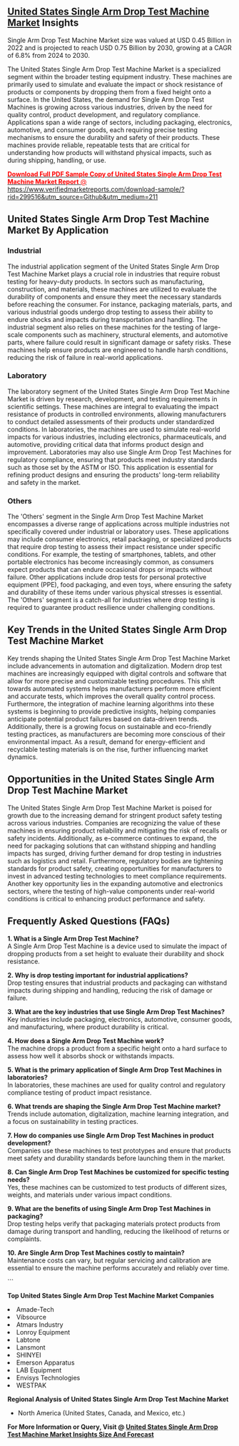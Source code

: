 <h2><a href="https://www.verifiedmarketreports.com/download-sample/?rid=299516&amp;utm_source=Github&amp;utm_medium=211" target="_blank">United States Single Arm Drop Test Machine Market</a> Insights</h2><p>Single Arm Drop Test Machine Market size was valued at USD 0.45 Billion in 2022 and is projected to reach USD 0.75 Billion by 2030, growing at a CAGR of 6.8% from 2024 to 2030.</p><p><p>The United States Single Arm Drop Test Machine Market is a specialized segment within the broader testing equipment industry. These machines are primarily used to simulate and evaluate the impact or shock resistance of products or components by dropping them from a fixed height onto a surface. In the United States, the demand for Single Arm Drop Test Machines is growing across various industries, driven by the need for quality control, product development, and regulatory compliance. Applications span a wide range of sectors, including packaging, electronics, automotive, and consumer goods, each requiring precise testing mechanisms to ensure the durability and safety of their products. These machines provide reliable, repeatable tests that are critical for understanding how products will withstand physical impacts, such as during shipping, handling, or use. <a href="#"><p><span class=""><span style="color: #ff0000;"><strong>Download Full PDF Sample Copy of United States Single Arm Drop Test Machine Market Report</strong> @ </span><a href="https://www.verifiedmarketreports.com/download-sample/?rid=299516&amp;utm_source=Github&amp;utm_medium=211" target="_blank">https://www.verifiedmarketreports.com/download-sample/?rid=299516&amp;utm_source=Github&amp;utm_medium=211</a></span></p></a></p><h2>United States Single Arm Drop Test Machine Market By Application</h2><h3>Industrial</h3><p>The industrial application segment of the United States Single Arm Drop Test Machine Market plays a crucial role in industries that require robust testing for heavy-duty products. In sectors such as manufacturing, construction, and materials, these machines are utilized to evaluate the durability of components and ensure they meet the necessary standards before reaching the consumer. For instance, packaging materials, parts, and various industrial goods undergo drop testing to assess their ability to endure shocks and impacts during transportation and handling. The industrial segment also relies on these machines for the testing of large-scale components such as machinery, structural elements, and automotive parts, where failure could result in significant damage or safety risks. These machines help ensure products are engineered to handle harsh conditions, reducing the risk of failure in real-world applications.</p><h3>Laboratory</h3><p>The laboratory segment of the United States Single Arm Drop Test Machine Market is driven by research, development, and testing requirements in scientific settings. These machines are integral to evaluating the impact resistance of products in controlled environments, allowing manufacturers to conduct detailed assessments of their products under standardized conditions. In laboratories, the machines are used to simulate real-world impacts for various industries, including electronics, pharmaceuticals, and automotive, providing critical data that informs product design and improvement. Laboratories may also use Single Arm Drop Test Machines for regulatory compliance, ensuring that products meet industry standards such as those set by the ASTM or ISO. This application is essential for refining product designs and ensuring the products' long-term reliability and safety in the market.</p><h3>Others</h3><p>The 'Others' segment in the Single Arm Drop Test Machine Market encompasses a diverse range of applications across multiple industries not specifically covered under industrial or laboratory uses. These applications may include consumer electronics, retail packaging, or specialized products that require drop testing to assess their impact resistance under specific conditions. For example, the testing of smartphones, tablets, and other portable electronics has become increasingly common, as consumers expect products that can endure occasional drops or impacts without failure. Other applications include drop tests for personal protective equipment (PPE), food packaging, and even toys, where ensuring the safety and durability of these items under various physical stresses is essential. The 'Others' segment is a catch-all for industries where drop testing is required to guarantee product resilience under challenging conditions.</p><h2>Key Trends in the United States Single Arm Drop Test Machine Market</h2><p>Key trends shaping the United States Single Arm Drop Test Machine Market include advancements in automation and digitalization. Modern drop test machines are increasingly equipped with digital controls and software that allow for more precise and customizable testing procedures. This shift towards automated systems helps manufacturers perform more efficient and accurate tests, which improves the overall quality control process. Furthermore, the integration of machine learning algorithms into these systems is beginning to provide predictive insights, helping companies anticipate potential product failures based on data-driven trends. Additionally, there is a growing focus on sustainable and eco-friendly testing practices, as manufacturers are becoming more conscious of their environmental impact. As a result, demand for energy-efficient and recyclable testing materials is on the rise, further influencing market dynamics.</p><h2>Opportunities in the United States Single Arm Drop Test Machine Market</h2><p>The United States Single Arm Drop Test Machine Market is poised for growth due to the increasing demand for stringent product safety testing across various industries. Companies are recognizing the value of these machines in ensuring product reliability and mitigating the risk of recalls or safety incidents. Additionally, as e-commerce continues to expand, the need for packaging solutions that can withstand shipping and handling impacts has surged, driving further demand for drop testing in industries such as logistics and retail. Furthermore, regulatory bodies are tightening standards for product safety, creating opportunities for manufacturers to invest in advanced testing technologies to meet compliance requirements. Another key opportunity lies in the expanding automotive and electronics sectors, where the testing of high-value components under real-world conditions is critical to enhancing product performance and safety.</p><h2>Frequently Asked Questions (FAQs)</h2><p><strong>1. What is a Single Arm Drop Test Machine?</strong><br> A Single Arm Drop Test Machine is a device used to simulate the impact of dropping products from a set height to evaluate their durability and shock resistance.</p><p><strong>2. Why is drop testing important for industrial applications?</strong><br> Drop testing ensures that industrial products and packaging can withstand impacts during shipping and handling, reducing the risk of damage or failure.</p><p><strong>3. What are the key industries that use Single Arm Drop Test Machines?</strong><br> Key industries include packaging, electronics, automotive, consumer goods, and manufacturing, where product durability is critical.</p><p><strong>4. How does a Single Arm Drop Test Machine work?</strong><br> The machine drops a product from a specific height onto a hard surface to assess how well it absorbs shock or withstands impacts.</p><p><strong>5. What is the primary application of Single Arm Drop Test Machines in laboratories?</strong><br> In laboratories, these machines are used for quality control and regulatory compliance testing of product impact resistance.</p><p><strong>6. What trends are shaping the Single Arm Drop Test Machine market?</strong><br> Trends include automation, digitalization, machine learning integration, and a focus on sustainability in testing practices.</p><p><strong>7. How do companies use Single Arm Drop Test Machines in product development?</strong><br> Companies use these machines to test prototypes and ensure that products meet safety and durability standards before launching them in the market.</p><p><strong>8. Can Single Arm Drop Test Machines be customized for specific testing needs?</strong><br> Yes, these machines can be customized to test products of different sizes, weights, and materials under various impact conditions.</p><p><strong>9. What are the benefits of using Single Arm Drop Test Machines in packaging?</strong><br> Drop testing helps verify that packaging materials protect products from damage during transport and handling, reducing the likelihood of returns or complaints.</p><p><strong>10. Are Single Arm Drop Test Machines costly to maintain?</strong><br> Maintenance costs can vary, but regular servicing and calibration are essential to ensure the machine performs accurately and reliably over time.</p>```</p><p><strong>Top United States Single Arm Drop Test Machine Market Companies</strong></p><div data-test-id=""><p><li>Amade-Tech</li><li> Vibsource</li><li> Atmars Industry</li><li> Lonroy Equipment</li><li> Labtone</li><li> Lansmont</li><li> SHINYEI</li><li> Emerson Apparatus</li><li> LAB Equipment</li><li> Envisys Technologies</li><li> WESTPAK</li></p><div><strong>Regional Analysis of&nbsp;United States Single Arm Drop Test Machine Market</strong></div><ul><li dir="ltr"><p dir="ltr">North America&nbsp;(United States, Canada, and Mexico, etc.)</p></li></ul><p><strong>For More Information or Query, Visit @&nbsp;</strong><strong><a href="https://www.verifiedmarketreports.com/product/single-arm-drop-test-machine-market/?utm_source=Github&amp;utm_medium=211" target="_blank">United States Single Arm Drop Test Machine Market Insights Size And Forecast</a></strong></p></div>
